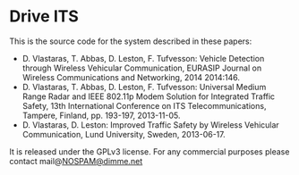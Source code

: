 # Drive ITS

This is the source code for the system described in these papers:

* D. Vlastaras, T. Abbas, D. Leston, F. Tufvesson:
Vehicle Detection through Wireless Vehicular Communication, EURASIP Journal on Wireless Communications and Networking, 2014 2014:146.
* D. Vlastaras, T. Abbas, D. Leston, F. Tufvesson:
Universal Medium Range Radar and IEEE 802.11p Modem Solution for Integrated Traffic Safety, 13th International Conference on ITS Telecommunications, Tampere, Finland, pp. 193-197, 2013-11-05.
* D. Vlastaras, D. Leston:
Improved Traffic Safety by Wireless Vehicular Communication, Lund University, Sweden, 2013-06-17.

It is released under the GPLv3 license. For any commercial purposes please contact mail@NOSPAM@dimme.net

